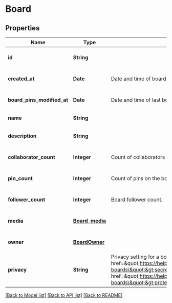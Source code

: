 # Board
## Properties

| Name | Type | Description | Notes |
|------------ | ------------- | ------------- | -------------|
| **id** | **String** |  | [optional] [default to null] |
| **created\_at** | **Date** | Date and time of board creation. | [optional] [default to null] |
| **board\_pins\_modified\_at** | **Date** | Date and time of last board pins modified. | [optional] [default to null] |
| **name** | **String** |  | [default to null] |
| **description** | **String** |  | [optional] [default to null] |
| **collaborator\_count** | **Integer** | Count of collaborators on the board. | [optional] [default to null] |
| **pin\_count** | **Integer** | Count of pins on the board. | [optional] [default to null] |
| **follower\_count** | **Integer** | Board follower count. | [optional] [default to null] |
| **media** | [**Board_media**](Board_media.md) |  | [optional] [default to null] |
| **owner** | [**BoardOwner**](BoardOwner.md) |  | [optional] [default to null] |
| **privacy** | **String** | Privacy setting for a board. Learn more about &lt;a href&#x3D;\&quot;https://help.pinterest.com/en/article/secret-boards\&quot;&gt;secret boards&lt;/a&gt; and &lt;a href&#x3D;\&quot;https://help.pinterest.com/en/business/article/protected-boards\&quot;&gt;protected boards&lt;/a&gt; | [optional] [default to PUBLIC] |

[[Back to Model list]](../README.md#documentation-for-models) [[Back to API list]](../README.md#documentation-for-api-endpoints) [[Back to README]](../README.md)

